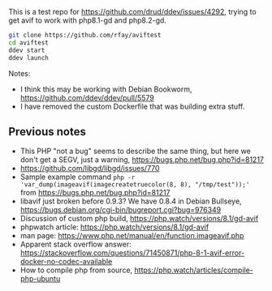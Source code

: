 This is a test repo for https://github.com/drud/ddev/issues/4292, trying to get avif to work with php8.1-gd and php8.2-gd.


```bash
git clone https://github.com/rfay/aviftest
cd aviftest
ddev start
ddev launch
```

Notes:
* I think this may be working with Debian Bookworm, https://github.com/ddev/ddev/pull/5579
* I have removed the custom Dockerfile that was building extra stuff.

## Previous notes
* This PHP "not a bug" seems to describe the same thing, but here we don't get a SEGV, just a warning, https://bugs.php.net/bug.php?id=81217
* https://github.com/libgd/libgd/issues/770
* Sample example command `php -r 'var_dump(imageavif(imagecreatetruecolor(8, 8), "/tmp/test"));'` from https://bugs.php.net/bug.php?id=81217
* libavif just broken before 0.9.3? We have 0.8.4 in Debian Bullseye, https://bugs.debian.org/cgi-bin/bugreport.cgi?bug=976349
* Discussion of custom php build, https://php.watch/versions/8.1/gd-avif
* phpwatch article: https://php.watch/versions/8.1/gd-avif
* man page: https://www.php.net/manual/en/function.imageavif.php
* Apparent stack overflow answer: https://stackoverflow.com/questions/71450871/php-8-1-avif-error-docker-no-codec-available
* How to compile php from source, https://php.watch/articles/compile-php-ubuntu
